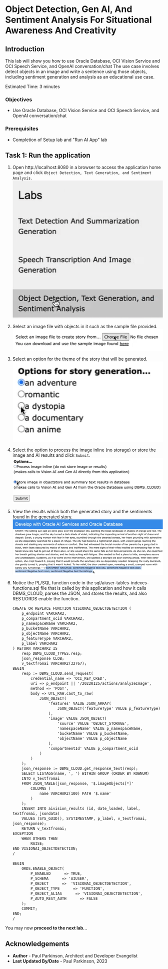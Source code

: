 # Object Detection, Gen AI, And Sentiment Analysis For Situational Awareness And Creativity

## Introduction

This lab will show you how to use Oracle Database, OCI Vision Service and OCI Speech Service, and OpenAI conversation/chat
The use case involves detect objects in an image and write a sentence using those objects, including sentiment generation and analysis as an educational use case.

Estimated Time:  3 minutes


### Objectives

-   Use Oracle Database, OCI Vision Service and OCI Speech Service, and OpenAI conversation/chat

### Prerequisites

- Completion of Setup lab and "Run AI App" lab

## Task 1: Run the application

   1. Open http://localhost:8080 in a browser to access the application home page and click `Object Detection, Text Generation, and Sentiment Analysis`.
   ![select object detection](images/objectdetection_textgen_sentiment1.png " ")
   2. Select an image file with objects in it such as the sample file provided.
   ![select an image file](images/objectdetection_textgen_sentiment2.png " ")
   3. Select an option for the theme of the story that will be generated.
   ![select story theme option](images/objectdetection_textgen_sentiment3.png " ")
   4. Select the option to process the image inline (no storage) or store the image and AI results and click `Submit`.
   ![select processing option](images/objectdetection_textgen_sentiment4.png " ")
   5. View the results which both the generated story and the sentiments found in the generated story.
   ![view results](images/objectdetection_textgen_sentiment5.png " ")
   6. Notice the PL/SQL function code in the sql/aiuser-tables-indexes-functions.sql file that is called by this application and how it calls DBMS_CLOUD, parses the JSON, and stores the results, and also REST/ORDS enable the function.
   
      ``` <copy>
      CREATE OR REPLACE FUNCTION VISIONAI_OBJECTDETECTION (
          p_endpoint VARCHAR2,
          p_compartment_ocid VARCHAR2,
          p_namespaceName VARCHAR2,
          p_bucketName VARCHAR2,
          p_objectName VARCHAR2,
          p_featureType VARCHAR2,
          p_label VARCHAR2
      ) RETURN VARCHAR2 IS
          resp DBMS_CLOUD_TYPES.resp;
          json_response CLOB;
          v_textfromai VARCHAR2(32767);
      BEGIN
          resp := DBMS_CLOUD.send_request(
              credential_name => 'OCI_KEY_CRED',
              uri => p_endpoint || '/20220125/actions/analyzeImage',
              method => 'POST',
              body => UTL_RAW.cast_to_raw(
                  JSON_OBJECT(
                      'features' VALUE JSON_ARRAY(
                          JSON_OBJECT('featureType' VALUE p_featureType)
                      ),
                      'image' VALUE JSON_OBJECT(
                          'source' VALUE 'OBJECT_STORAGE',
                          'namespaceName' VALUE p_namespaceName,
                          'bucketName' VALUE p_bucketName,
                          'objectName' VALUE p_objectName
                      ),
                      'compartmentId' VALUE p_compartment_ocid
                  )
              )
          );
          json_response := DBMS_CLOUD.get_response_text(resp);
          SELECT LISTAGG(name, ', ') WITHIN GROUP (ORDER BY ROWNUM)
          INTO v_textfromai
          FROM JSON_TABLE(json_response, '$.imageObjects[*]'
              COLUMNS (
                  name VARCHAR2(100) PATH '$.name'
              )
          );
          INSERT INTO aivision_results (id, date_loaded, label, textfromai, jsondata)
          VALUES (SYS_GUID(), SYSTIMESTAMP, p_label, v_textfromai, json_response);
          RETURN v_textfromai;
      EXCEPTION
          WHEN OTHERS THEN
              RAISE;
      END VISIONAI_OBJECTDETECTION;
      /
   
      BEGIN
          ORDS.ENABLE_OBJECT(
              P_ENABLED      => TRUE,
              P_SCHEMA      => 'AIUSER',
              P_OBJECT      =>  'VISIONAI_OBJECTDETECTION',
              P_OBJECT_TYPE      => 'FUNCTION',
              P_OBJECT_ALIAS      => 'VISIONAI_OBJECTDETECTION',
              P_AUTO_REST_AUTH      => FALSE
          );
          COMMIT;
      END;
      /
      ```

You may now **proceed to the next lab.**..

## Acknowledgements

* **Author** - Paul Parkinson, Architect and Developer Evangelist
* **Last Updated By/Date** - Paul Parkinson, 2023
